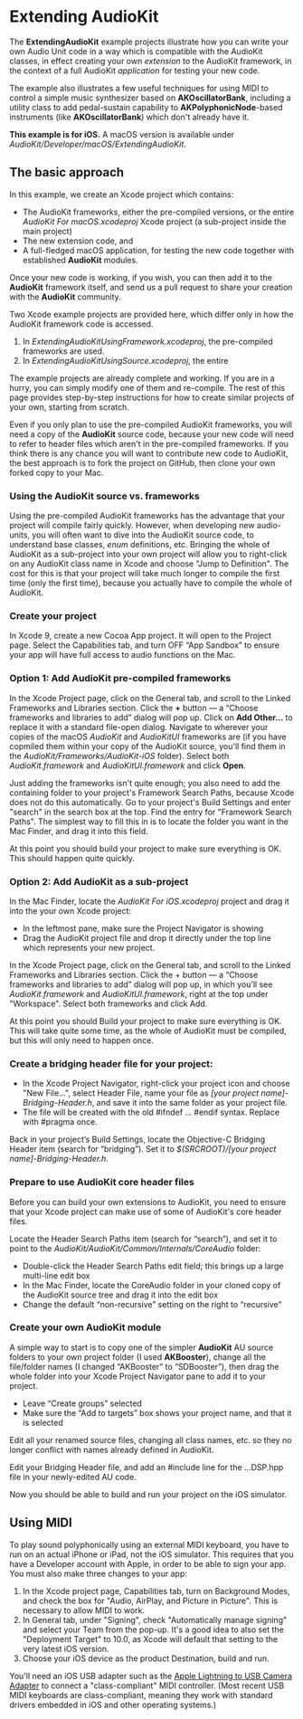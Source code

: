 # Extending AudioKit
The **ExtendingAudioKit** example projects illustrate how you can write your own Audio Unit code in a way which is compatible with the AudioKit classes, in effect creating your own *extension* to the AudioKit framework, in the context of a full AudioKit *application* for testing your new code.

The example also illustrates a few useful techniques for using MIDI to control a simple music synthesizer based on **AKOscillatorBank**, including a utility class to add pedal-sustain capability to **AKPolyphonicNode**-based instruments (like **AKOscillatorBank**) which don't already have it.

**This example is for iOS.** A macOS version is available under *AudioKit/Developer/macOS/ExtendingAudioKit*.

## The basic approach
In this example, we create an Xcode project which contains:

* The AudioKit frameworks, either the pre-compiled versions, or the entire *AudioKit For macOS.xcodeproj* Xcode project (a sub-project inside the main project)
* The new extension code, and
* A full-fledged macOS application, for testing the new code together with established **AudioKit** modules.

Once your new code is working, if you wish, you can then add it to the **AudioKit** framework itself, and send us a pull request to share your creation with the **AudioKit** community.

Two Xcode example projects are provided here, which differ only in how the AudioKit framework code is accessed.

1. In *ExtendingAudioKitUsingFramework.xcodeproj*, the pre-compiled frameworks are used.
2. In *ExtendingAudioKitUsingSource.xcodeproj*, the entire 

The example projects are already complete and working. If you are in a hurry, you can simply modify one of them and re-compile. The rest of this page provides step-by-step instructions for how to create similar projects of your own, starting from scratch.

Even if you only plan to use the pre-compiled AudioKit frameworks, you will need a copy of the **AudioKit** source code, because your new code will need to refer to header files which aren't in the pre-compiled frameworks. If you think there is any chance you will want to contribute new code to AudioKit, the best approach is to fork the project on GitHub, then clone your own forked copy to your Mac.

### Using the AudioKit source vs. frameworks
Using the pre-compiled AudioKit frameworks has the advantage that your project will compile fairly quickly. However, when developing new audio-units, you will often want to dive into the AudioKit source code, to understand base classes, *enum* definitions, etc. Bringing the whole of AudioKit as a sub-project into your own project will allow you to right-click on any AudioKit class name in Xcode and choose "Jump to Definition". The cost for this is that your project will take much longer to compile the first time (only the first time), because you actually have to compile the whole of AudioKit.

### Create your project
In Xcode 9, create a new Cocoa App project. It will open to the Project page. Select the Capabilities tab, and turn OFF “App Sandbox” to ensure your app will have full access to audio functions on the Mac.

### Option 1: Add AudioKit pre-compiled frameworks
In the Xcode Project page, click on the General tab, and scroll to the Linked Frameworks and Libraries section. Click the **+** button — a “Choose frameworks and libraries to add” dialog will pop up. Click on **Add Other...** to replace it with a standard file-open dialog. Navigate to wherever your copies of the macOS *AudioKit* and *AudioKitUI* frameworks are (if you have copmiled them within your copy of the AudioKit source, you'll find them in the *AudioKit/Frameworks/AudioKit-iOS* folder). Select both *AudioKit.framework* and *AudioKitUI.framework* and click **Open**.

Just adding the frameworks isn't quite enough; you also need to add the containing folder to your project's Framework Search Paths, because Xcode does not do this automatically. Go to your project's Build Settings and enter "search" in the search box at the top. Find the entry for "Framework Search Paths". The simplest way to fill this in is to locate the folder you want in the Mac Finder, and drag it into this field.

At this point you should build your project to make sure everything is OK. This should happen quite quickly.

### Option 2: Add AudioKit as a sub-project

In the Mac Finder, locate the *AudioKit For iOS.xcodeproj* project and drag it into the your own Xcode project:

* In the leftmost pane, make sure the Project Navigator is showing
* Drag the AudioKit project file and drop it directly under the top line which represents your new project.

In the Xcode Project page, click on the General tab, and scroll to the Linked Frameworks and Libraries section. Click the + button — a “Choose frameworks and libraries to add” dialog will pop up, in which you’ll see *AudioKit.framework* and *AudioKitUI.framework*, right at the top under "Workspace". Select both frameworks and click Add.

At this point you should Build your project to make sure everything is OK. This will take quite some time, as the whole of AudioKit must be compiled, but this will only need to happen once.

### Create a bridging header file for your project:

* In the Xcode Project Navigator, right-click your project icon and choose "New File...", select Header File, name your file as *[your project name]-Bridging-Header.h*, and save it into the same folder as your project file.
* The file will be created with the old #ifndef … #endif syntax. Replace with #pragma once.

Back in your project’s Build Settings, locate the Objective-C Bridging Header item (search for “bridging”). Set it to *$(SRCROOT)/[your project name]-Bridging-Header.h*.

### Prepare to use AudioKit core header files
Before you can build your own extensions to AudioKit, you need to ensure that your Xcode project can make use of some of AudioKit's core header files.

Locate the Header Search Paths item (search for “search”), and set it to point to the *AudioKit/AudioKit/Common/Internals/CoreAudio* folder:

* Double-click the Header Search Paths edit field; this brings up a large multi-line edit box
* In the Mac Finder, locate the CoreAudio folder in your cloned copy of the AudioKit source tree and drag it into the edit box
* Change the default “non-recursive” setting on the right to “recursive”

### Create your own AudioKit module

A simple way to start is to copy one of the simpler **AudioKit** AU source folders to your own project folder (I used **AKBooster**), change all the file/folder names (I changed “AKBooster” to “SDBooster”), then drag the whole folder into your Xcode Project Navigator pane to add it to your project.

* Leave “Create groups” selected
* Make sure the “Add to targets” box shows your project name, and that it is selected

Edit all your renamed source files, changing all class names, etc. so they no longer conflict with names already defined in AudioKit.

Edit your Bridging Header file, and add an #include line for the …DSP.hpp file in your newly-edited AU code.

Now you should be able to build and run your project on the iOS simulator.

## Using MIDI
To play sound polyphonically using an external MIDI keyboard, you have to run on an actual iPhone or iPad, not the iOS simulator. This requires that you have a Developer account with Apple, in order to be able to sign your app. You must also make three changes to your app:

1. In the Xcode project page, Capabilities tab, turn on Background Modes, and check the box for "Audio, AirPlay, and Picture in Picture". This is necessary to allow MIDI to work.
2. In General tab, under "Signing", check "Automatically manage signing" and select your Team from the pop-up. It's a good idea to also set the "Deployment Target" to 10.0, as Xcode will default that setting to the very latest iOS version.
3. Choose your iOS device as the product Destination, build and run.

You'll need an iOS USB adapter such as the [Apple Lightning to USB Camera Adapter](https://www.apple.com/shop/product/MD821AM/A/lightning-to-usb-camera-adapter) to connect a "class-compliant" MIDI controller. (Most recent USB MIDI keyboards are class-compliant, meaning they work with standard drivers embedded in iOS and other operating systems.)

